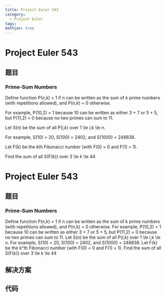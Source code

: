 ```yaml
---
title: Project Euler 543
category:
  - Project Euler
tags:
mathjax: true
---
```

<escape><!-- more --></escape>
    
# Project Euler 543
## 题目
### Prime-Sum Numbers


Define function P(<var>n</var>,<var>k</var>) = 1 if <var>n</var> can be written as the sum of <var>k</var> prime numbers (with repetitions allowed), and P(<var>n</var>,<var>k</var>) = 0 otherwise.

For example, P(10,2) = 1 because 10 can be written as either 3 + 7 or 5 + 5, but P(11,2) = 0 because no two primes can sum to 11.

Let S(<var>n</var>) be the sum of all P(<var>i</var>,<var>k</var>) over 1 \le <var>i</var>,<var>k</var> \le <var>n</var>.

For example, S(10) = 20, S(100) = 2402, and S(1000) = 248838.

Let F(<var>k</var>) be the <var>k</var>th Fibonacci number (with F(0) = 0 and F(1) = 1).

Find the sum of all S(F(<var>k</var>)) over 3 \le <var>k</var> \le 44


# Project Euler 543
## 题目
### Prime-Sum Numbers

Define function P(n,k) = 1 if n can be written as the sum of k prime numbers (with repetitions allowed), and P(n,k) = 0 otherwise.
For example, P(10,2) = 1 because 10 can be written as either 3 + 7 or 5 + 5, but P(11,2) = 0 because no two primes can sum to 11.
Let S(n) be the sum of all P(i,k) over 1 \le i,k \le n.
For example, S(10) = 20, S(100) = 2402, and S(1000) = 248838.
Let F(k) be the k^th Fibonacci number (with F(0) = 0 and F(1) = 1).
Find the sum of all S(F(k)) over 3 \le k \le 44


## 解决方案


## 代码


